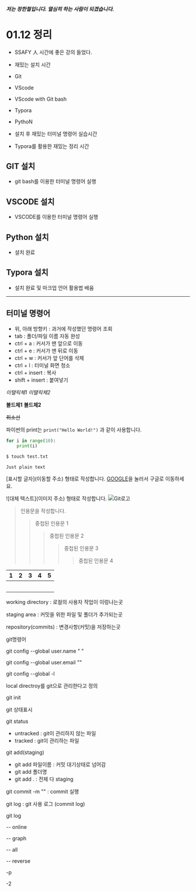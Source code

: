 ##### 저는 정한철입니다. 열심히 하는 사람이 되겠습니다.





# 01.12 정리

- SSAFY 人 시간에 좋은 강의 들었다.

- 재밌는 설치 시간
- Git
-  VScode
-  VScode with Git bash
- Typora
- PythoN
- 설치 후 재밌는 터미널 명령어 실습시간
- Typora를 활용한 재밌는 정리 시간

## GIT 설치

- git bash를 이용한 터미널 명령어 실행

## VSCODE 설치

- VSCODE를 이용한 터미널 명령어 실행

## Python 설치

- 설치 완료

## Typora 설치

- 설치 완료 및 마크업 언어 활용법 배움

--------------------------------------------------------

## **터미널 명령어**

- 위, 아래 방향키 : 과거에 작성했던 명령어 조회
- tab : 폴더/파일 이름 자동 완성
- ctrl + a : 커서가 맨 앞으로 이동
- ctrl + e : 커서가 맨 뒤로 이동
- ctrl + w : 커서가 앞 단어를 삭제
- ctrl + l : 터미널 화면 청소
- ctrl + insert : 복사
- shift + insert : 붙여넣기

*이탤릭체1*
_이탤릭체2_

**볼드체1**
__볼드체2__

~~취소선~~

파이썬의 print는 `print("Hello World!")` 과 같이 사용합니다.

```python
for i in range(10):
	print(i)
```

```bash
$ touch test.txt
```

```
Just plain text
```
[표시할 글자](이동할 주소) 형태로 작성합니다.
[GOOGLE](https://google.com)을 눌러서 구글로 이동하세요.

![대체 텍스트](이미지 주소) 형태로 작성합니다.
![Git로고](https://git-scm.com/images/logo@2x.png)

> 인용문을 작성합니다.
> > 중첩된 인용문 1
> > > 중첩된 인용문 2
> > > > 중첩된 인용문 3
> > > >
> > > > > 중첩된 인용문 4
> > > > > 


| 1    | 2    | 3    | 4    | 5    |
| ---- | ---- | ---- | ---- | ---- |
|      |      |      |      |      |
|      |      |      |      |      |
|      |      |      |      |      |
|      |      |      |      |      |
|      |      |      |      |      |

working directory : 로컬의 사용자 작업이 이렁나는곳

staging area : 커밋을 위한 파일 및 폴더가 추가되는곳

repository(commits) : 변경사항(커밋)을 저장하는곳



git명령어



git config --global user.name " "

git config --global user.email ""



git config --global -l



local directroy를 git으로 관리한다고 정의

git init 



git 상태표시

git status

- untracked : git이 관리하지 않는 파일
- tracked : git이 관리하는 파일

git add(staging)

- git add 파일이름 : 커밋 대기상태로 넘어감
- git add 폴더명
- git add .  : 전체 다 staging



git commit -m "" : commit 실행

git log : git 사용 로그 (commit log)



git log

-- online

-- graph

-- all

-- reverse

-p

-2
